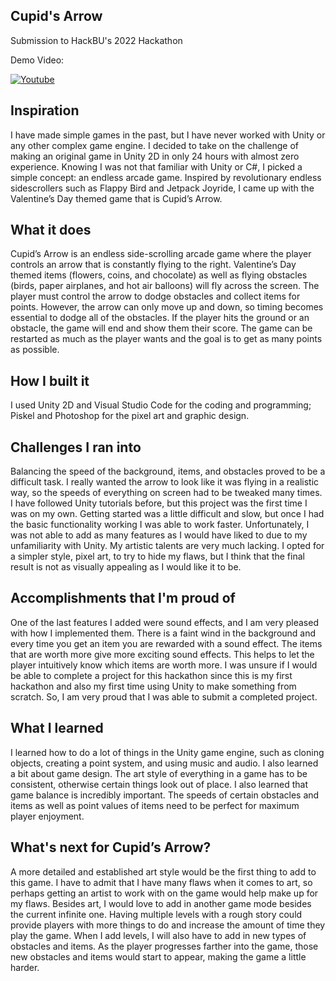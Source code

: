 ## Cupid's Arrow
Submission to HackBU's 2022 Hackathon

Demo Video:


[![Youtube](http://img.youtube.com/vi/tNOR0aBvnGI/0.jpg)](http://www.youtube.com/watch?v=tNOR0aBvnGI)



## Inspiration
I have made simple games in the past, but I have never worked with Unity or any other complex game engine. I decided to take on the challenge of making an original game in Unity 2D in only 24 hours with almost zero experience. Knowing I was not that familiar with Unity or C#, I picked a simple concept: an endless arcade game. Inspired by revolutionary endless sidescrollers such as Flappy Bird and Jetpack Joyride, I came up with the Valentine’s Day themed game that is Cupid’s Arrow.
 
## What it does
Cupid’s Arrow is an endless side-scrolling arcade game where the player controls an arrow that is constantly flying to the right. Valentine’s Day themed items (flowers, coins, and chocolate) as well as flying obstacles (birds, paper airplanes, and hot air balloons) will fly across the screen. The player must control the arrow to dodge obstacles and collect items for points. However, the arrow can only move up and down, so timing becomes essential to dodge all of the obstacles. If the player hits the ground or an obstacle, the game will end and show them their score. The game can be restarted as much as the player wants and the goal is to get as many points as possible.
 
## How I built it
I used Unity 2D and Visual Studio Code for the coding and programming; Piskel and Photoshop for the pixel art and graphic design.
 
## Challenges I ran into
Balancing the speed of the background, items, and obstacles proved to be a difficult task. I really wanted the arrow to look like it was flying in a realistic way, so the speeds of everything on screen had to be tweaked many times.
I have followed Unity tutorials before, but this project was the first time I was on my own. Getting started was a little difficult and slow, but once I had the basic functionality working I was able to work faster. Unfortunately, I was not able to add as many features as I would have liked to due to my unfamiliarity with Unity.
My artistic talents are very much lacking. I opted for a simpler style, pixel art, to try to hide my flaws, but I think that the final result is not as visually appealing as I would like it to be.
 
## Accomplishments that I'm proud of
One of the last features I added were sound effects, and I am very pleased with how I implemented them. There is a faint wind in the background and every time you get an item you are rewarded with a sound effect. The items that are worth more give more exciting sound effects. This helps to let the player intuitively know which items are worth more.
I was unsure if I would be able to complete a project for this hackathon since this is my first hackathon and also my first time using Unity to make something from scratch. So, I am very proud that I was able to submit a completed project.
 
## What I learned
I learned how to do a lot of things in the Unity game engine, such as cloning objects, creating a point system, and using music and audio. I also learned a bit about game design. The art style of everything in a game has to be consistent, otherwise certain things look out of place. I also learned that game balance is incredibly important. The speeds of certain obstacles and items as well as point values of items need to be perfect for maximum player enjoyment.
 
## What's next for Cupid’s Arrow?
A more detailed and established art style would be the first thing to add to this game. I have to admit that I have many flaws when it comes to art, so perhaps getting an artist to work with on the game would help make up for my flaws. Besides art, I would love to add in another game mode besides the current infinite one. Having multiple levels with a rough story could provide players with more things to do and increase the amount of time they play the game. When I add levels, I will also have to add in new types of obstacles and items. As the player progresses farther into the game, those new obstacles and items would start to appear, making the game a little harder.
